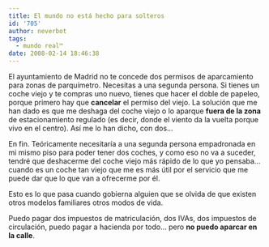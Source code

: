 ```yaml
---
title: El mundo no está hecho para solteros
id: '705'
author: neverbot
tags:
  - mundo real™
date: 2008-02-14 18:46:38
---
```


El ayuntamiento de Madrid no te concede dos permisos de aparcamiento para zonas de parquímetro. Necesitas a una segunda persona. Si tienes un coche viejo y te compras uno nuevo, tienes que hacer el doble de papeleo, porque primero hay que **cancelar** el permiso del viejo. La solución que me han dado es que me deshaga del coche viejo o lo aparque **fuera de la zona** de estacionamiento regulado (es decir, donde el viento da la vuelta porque vivo en el centro). Así me lo han dicho, con dos...

En fin. Teóricamente necesitaría a una segunda persona empadronada en mi mismo piso para poder tener dos coches, y como eso no va a suceder, tendré que deshacerme del coche viejo más rápido de lo que yo pensaba... cuando es un coche tan viejo que me es más útil por el servicio que me puede dar que lo que van a ofrecerme por él.

Esto es lo que pasa cuando gobierna alguien que se olvida de que existen otros modelos familiares otros modos de vida.

Puedo pagar dos impuestos de matriculación, dos IVAs, dos impuestos de circulación, puedo pagar a hacienda por todo... pero **no puedo aparcar en la calle**.
